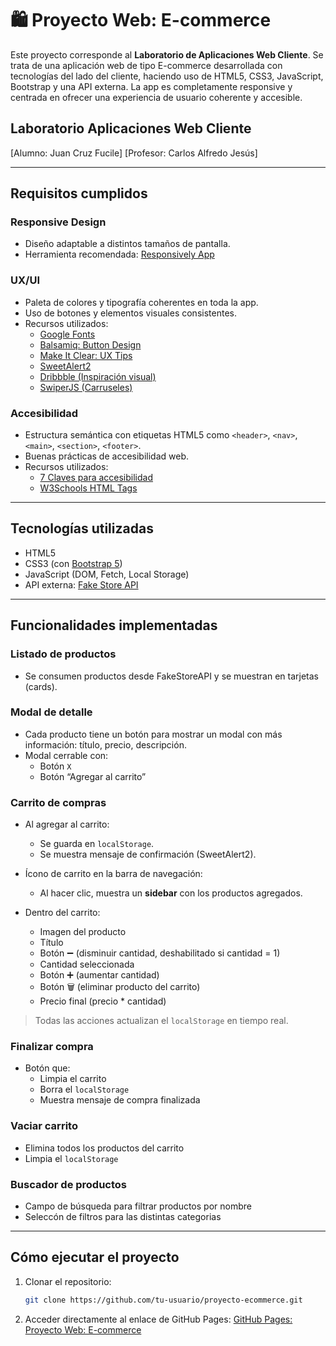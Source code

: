 # 🛍️ Proyecto Web: E-commerce

Este proyecto corresponde al **Laboratorio de Aplicaciones Web Cliente**. Se trata de una aplicación web de tipo E-commerce desarrollada con tecnologías del lado del cliente, haciendo uso de HTML5, CSS3, JavaScript, Bootstrap y una API externa. La app es completamente responsive y centrada en ofrecer una experiencia de usuario coherente y accesible.

## Laboratorio Aplicaciones Web Cliente
[Alumno: Juan Cruz Fucile]
[Profesor: Carlos Alfredo Jesús]

---

## Requisitos cumplidos

### Responsive Design
- Diseño adaptable a distintos tamaños de pantalla.
- Herramienta recomendada: [Responsively App](https://responsively.app/)

### UX/UI
- Paleta de colores y tipografía coherentes en toda la app.
- Uso de botones y elementos visuales consistentes.
- Recursos utilizados:
  - [Google Fonts](https://fonts.google.com/)
  - [Balsamiq: Button Design](https://balsamiq.com/learn/articles/button-design-best-practices/)
  - [Make It Clear: UX Tips](https://makeitclear.com/ux-ui-tips-a-guide-to-creating-buttons/)
  - [SweetAlert2](https://sweetalert2.github.io/)
  - [Dribbble (Inspiración visual)](https://dribbble.com/search/e-commerce)
  - [SwiperJS (Carruseles)](https://swiperjs.com/demos)

### Accesibilidad
- Estructura semántica con etiquetas HTML5 como `<header>`, `<nav>`, `<main>`, `<section>`, `<footer>`.
- Buenas prácticas de accesibilidad web.
- Recursos utilizados:
  - [7 Claves para accesibilidad](https://accesibilidadenlaweb.com.ar/7claves/)
  - [W3Schools HTML Tags](https://www.w3schools.com/tags/tag_html.asp)

---

## Tecnologías utilizadas

- HTML5
- CSS3 (con [Bootstrap 5](https://getbootstrap.com/))
- JavaScript (DOM, Fetch, Local Storage)
- API externa: [Fake Store API](https://fakestoreapi.com/)

---

## Funcionalidades implementadas

### Listado de productos
- Se consumen productos desde FakeStoreAPI y se muestran en tarjetas (cards).

### Modal de detalle
- Cada producto tiene un botón para mostrar un modal con más información: título, precio, descripción.
- Modal cerrable con:
  - Botón `X`
  - Botón “Agregar al carrito”

### Carrito de compras
- Al agregar al carrito:
  - Se guarda en `localStorage`.
  - Se muestra mensaje de confirmación (SweetAlert2).

- Ícono de carrito en la barra de navegación:
  - Al hacer clic, muestra un **sidebar** con los productos agregados.

- Dentro del carrito:
  - Imagen del producto
  - Título
  - Botón ➖ (disminuir cantidad, deshabilitado si cantidad = 1)
  - Cantidad seleccionada
  - Botón ➕ (aumentar cantidad)
  - Botón 🗑️ (eliminar producto del carrito)
  - Precio final (precio * cantidad)

> Todas las acciones actualizan el `localStorage` en tiempo real.

### Finalizar compra
- Botón que:
  - Limpia el carrito
  - Borra el `localStorage`
  - Muestra mensaje de compra finalizada

### Vaciar carrito
- Elimina todos los productos del carrito
- Limpia el `localStorage`

### Buscador de productos
- Campo de búsqueda para filtrar productos por nombre
- Seleccón de filtros para las distintas categorias
---

## Cómo ejecutar el proyecto

1. Clonar el repositorio:
   ```bash
   git clone https://github.com/tu-usuario/proyecto-ecommerce.git

2. Acceder directamente al enlace de GitHub Pages:
   [GitHub Pages: Proyecto Web: E-commerce](https://juancruzf.github.io/Proyecto-web-E-commerce/)
